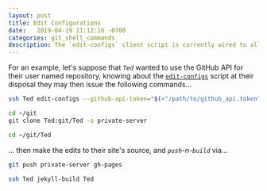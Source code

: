 ```yaml
---
layout: post
title: Edit Configurations
date:   2019-04-19 11:12:16 -0700
categories: git_shell_commands
description: The `edit-configs` client script is currently wired to allow adding GitHub API token configurations to `${HOME}/.config/jekyll-build` directory
---
```



For an example, let's suppose that _`Ted`_ wanted to use the GitHub API for their user named repository, knowing about the [`edit-configs`][source_master__edit-configs] script at their disposal they may then issue the following commands...


```bash
ssh Ted edit-configs --github-api-token="$(<"/path/to/github_api.token")"

cd ~/git
git clone Ted:git/Ted -o private-server

cd ~/git/Ted
```

... then make the edits to their site's source, and _`push`-n-`build`_ via...


```bash
git push private-server gh-pages

ssh Ted jekyll-build Ted
```


[source_master__edit-configs]: https://github.com/S0AndS0/Jekyll_Admin/blob/master/git_shell_commands/edit-configs

